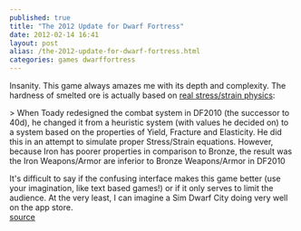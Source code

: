 ```yaml
---
published: true
title: "The 2012 Update for Dwarf Fortress"
date: 2012-02-14 16:41
layout: post
alias: /the-2012-update-for-dwarf-fortress.html
categories: games dwarffortress
---
```

Insanity. This game always amazes me with its depth and complexity. The hardness of smelted ore is actually based on [real stress/strain physics](http://gaming.stackexchange.com/a/8014/1070):

&gt; When Toady redesigned the combat system in DF2010 (the successor to 40d), he changed it from a heuristic system (with values he decided on) to a system based on the properties of Yield, Fracture and Elasticity. He did this in an attempt to simulate proper Stress/Strain equations. However, because Iron has poorer properties in comparison to Bronze, the result was the Iron Weapons/Armor are inferior to Bronze Weapons/Armor in DF2010

It&apos;s difficult to say if the confusing interface makes this game better (use your imagination, like text based games!) or if it only serves to limit the audience. At the very least, I can imagine a Sim Dwarf City doing very well on the app store.
<br /><a href="http://www.bay12games.com/dwarves/index.html#2012-02-14">source</a>

